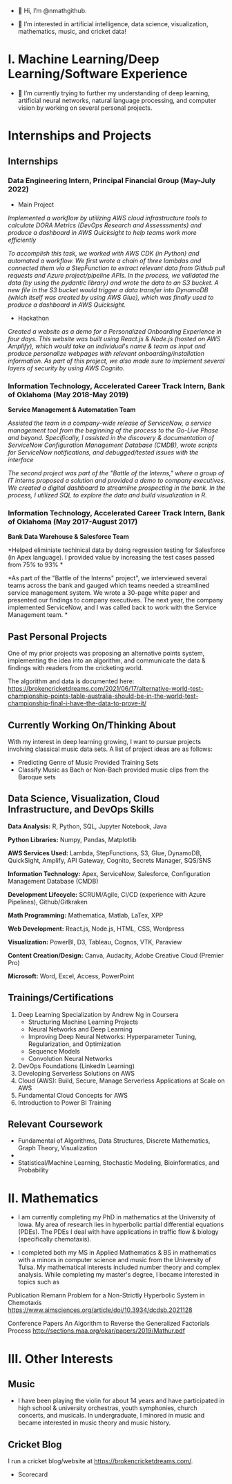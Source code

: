 - 👋 Hi, I’m @nmathgithub.

- 👀 I’m interested in artificial intelligence, data science, visualization, mathematics, music, and cricket data!


# I. Machine Learning/Deep Learning/Software Experience

- 🌱 I’m currently trying to further my understanding of deep learning, artificial neural networks, natural language processing, and computer vision by working on several personal projects. 

# Internships and Projects

## Internships 

### Data Engineering Intern, Principal Financial Group (May-July 2022) ### 

- Main Project 

*Implemented a workflow by utilizing AWS cloud infrastructure tools to calculate DORA Metrics (DevOps Research and Assesssments) and produce a dashboard in AWS Quicksight to help teams work more efficiently*

*To accomplish this task, we worked with AWS CDK (in Python) and automated a workflow. We first wrote a chain of three lambdas and connected them via a StepFunction to extract relevant data from Github pull requests and Azure project/pipeline APIs. In the process, we validated the data (by using the pydantic library) and wrote the data to an S3 bucket. A new file in the S3 bucket would trigger a data transfer into DynamoDB (which itself was created by using AWS Glue), which was finally used to produce a dashboard in AWS Quicksight.* 

- Hackathon

*Created a website as a demo for a Personalized Onboarding Experience in four days. This website was built using React.js & Node.js (hosted on AWS Amplify), which would take an individual's name & team as input and produce personalize webpages with relevant onboarding/installation information. As part of this project, we also made sure to implement several layers of security by using AWS Cognito.*

### Information Technology, Accelerated Career Track Intern, Bank of Oklahoma (May 2018-May 2019) ### 

**Service Management & Automatation Team** 

*Assisted the team in a company-wide release of ServiceNow, a service management tool from the beginning of the process to the Go-Live Phase and beyond. Specifically, I assisted in the discovery & documentation of ServiceNow Configuration Management Database (CMDB), wrote scripts for ServiceNow notifications, and debugged/tested issues with the interface*

*The second project was part of the "Battle of the Interns," where a group of IT interns proposed a solution and provided a demo to company executives. We created a digital dashboard to streamline prospecting in the bank. In the process, I utilized SQL to explore the data and build visualization in R.*

### Information Technology, Accelerated Career Track Intern, Bank of Oklahoma (May 2017-August 2017) ###

**Bank Data Warehouse & Salesforce Team**

*Helped eliminiate techinical data by doing regression testing for Salesforce (in Apex language). I provided value by increasing the test cases passed from 75% to 93% * 

*As part of the "Battle of the Interns" project", we interviewed several teams across the bank and gauged which teams needed a streamlined service management system. We wrote a 30-page white paper and presented our findings to company executives. The next year, the company implemented ServiceNow, and I was called back to work with the Service Management team. * 

## Past Personal Projects 
One of my prior projects was proposing an alternative points system, implementing the idea into an algorithm, and communicate the data & findings with readers from the cricketing world.

The algorithm and data is documented here: 
https://brokencricketdreams.com/2021/06/17/alternative-world-test-championship-points-table-australia-should-be-in-the-world-test-championship-final-i-have-the-data-to-prove-it/

## Currently Working On/Thinking About
With my interest in deep learning growing, I want to pursue projects involving classical music data sets.
A list of project ideas are as follows:

- Predicting Genre of Music Provided Training Sets 
- Classify Music as Bach or Non-Bach provided music clips from the Baroque sets

## Data Science, Visualization, Cloud Infrastructure, and DevOps Skills 

**Data Analysis:** R, Python, SQL, Jupyter Notebook, Java

**Python Libraries:** Numpy, Pandas, Matplotlib

**AWS Services Used:** Lambda, StepFunctions, S3, Glue, DynamoDB, QuickSight, Amplify, API Gateway, Cognito, Secrets Manager, SQS/SNS

**Information Technology:** Apex, ServiceNow, Salesforce, Configuration Management Database (CMDB)

**Development Lifecycle:** SCRUM/Agile, CI/CD (experience with Azure Pipelines), Github/Gitkraken

**Math Programming:** Mathematica, Matlab, LaTex, XPP

**Web Development:** React.js, Node.js, HTML, CSS, Wordpress

**Visualization:** PowerBI, D3, Tableau, Cognos, VTK, Paraview

**Content Creation/Design:** Canva, Audacity, Adobe Creative Cloud (Premier Pro)

**Microsoft:** Word, Excel, Access, PowerPoint

## Trainings/Certifications

 1. Deep Learning Specialization by Andrew Ng in Coursera 
    - Structuring Machine Learning Projects
    - Neural Networks and Deep Learning 
    - Improving Deep Neural Networks: Hyperparameter Tuning, Regularization, and Optimization
    - Sequence Models 
    - Convolution Neural Networks 
 2. DevOps Foundations (LinkedIn Learning)
 3. Developing Serverless Solutions on AWS
 4. Cloud (AWS): Build, Secure, Manage Serverless Applications at Scale on AWS
 5. Fundamental Cloud Concepts for AWS
 6. Introduction to Power BI Training





## Relevant Coursework

- Fundamental of Algorithms, Data Structures, Discrete Mathematics, Graph Theory, Visualization
- 
- Statistical/Machine Learning, Stochastic Modeling, Bioinformatics, and Probability

# II. Mathematics 

- I am currently completing my PhD in mathematics at the University of Iowa. My area of research lies in hyperbolic partial differential equations (PDEs).
The PDEs I deal with have applications in traffic flow & biology (specifically chemotaxis).  

- I completed both my MS in Applied Mathematics & BS in mathematics with a minors in computer science and music from the University of Tulsa.
My mathematical interests included number theory and complex analysis. While completing my master's degree, I became interested in topics such as 

Publication
Riemann Problem for a Non-Strictly Hyperbolic System in Chemotaxis https://www.aimsciences.org/article/doi/10.3934/dcdsb.2021128

Conference Papers
An Algorithm to Reverse the Generalized Factorials Process http://sections.maa.org/okar/papers/2019/Mathur.pdf

# III. Other Interests


## Music 

- I have been playing the violin for about 14 years and have participated in high school & university orchestras, youth symphonies, church concerts, and musicals. In undergraduate, I minored in music and became interested in music theory and music history.


## Cricket Blog 

I run a cricket blog/website at https://brokencricketdreams.com/. 

- Scorecard 

<!---
nmathgithub/nmathgithub is a ✨ special ✨ repository because its `README.md` (this file) appears on your GitHub profile.
You can click the Preview link to take a look at your changes.
--->
